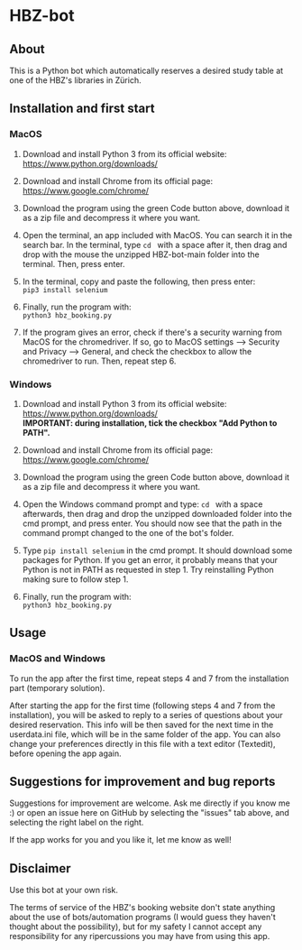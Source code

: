# HBZ-bot
## About
This is a Python bot which automatically reserves a desired study table at one of the HBZ's libraries in Zürich.

## Installation and first start
### MacOS
1. Download and install Python 3 from its official website:  
https://www.python.org/downloads/

2. Download and install Chrome from its official page:  
https://www.google.com/chrome/

3. Download the program using the green Code button above, download it as a zip file and decompress it where you want.

4. Open the terminal, an app included with MacOS. You can search it in the search bar. In the terminal, type `cd ` with a space after it, then drag and drop with the mouse the unzipped HBZ-bot-main folder into the terminal. Then, press enter. 

5. In the terminal, copy and paste the following, then press enter:  
`pip3 install selenium`

6. Finally, run the program with:  
`python3 hbz_booking.py`

7. If the program gives an error, check if there's a security warning from MacOS for the chromedriver. If so, go to MacOS settings --> Security and Privacy --> General, and check the checkbox to allow the chromedriver to run. Then, repeat step 6.

### Windows
1. Download and install Python 3 from its official website:  
https://www.python.org/downloads/  
**IMPORTANT: during installation, tick the checkbox "Add Python to PATH".**

2. Download and install Chrome from its official page:  
https://www.google.com/chrome/

3. Download the program using the green Code button above, download it as a zip file and decompress it where you want.

4. Open the Windows command prompt and type:
`cd ` with a space afterwards, then drag and drop the unzipped downloaded folder into the cmd prompt, and press enter. You should now see that the path in the command prompt changed to the one of the bot's folder.

5. Type `pip install selenium` in the cmd prompt. It should download some packages for Python. If you get an error, it probably means that your Python is not in PATH as requested in step 1. Try reinstalling Python making sure to follow step 1.

6. Finally, run the program with:  
`python3 hbz_booking.py`

## Usage
### MacOS and Windows
To run the app after the first time, repeat steps 4 and 7 from the installation part (temporary solution).

After starting the app for the first time (following steps 4 and 7 from the installation), you will be asked to reply to a series of questions about your desired reservation. This info will be then saved for the next time in the userdata.ini file, which will be in the same folder of the app. You can also change your preferences directly in this file with a text editor (Textedit), before opening the app again.

## Suggestions for improvement and bug reports

Suggestions for improvement are welcome. Ask me directly if you know me :) or open an issue here on GitHub by selecting the "issues" tab above, and selecting the right label on the right.

If the app works for you and you like it, let me know as well!

## Disclaimer
Use this bot at your own risk.

The terms of service of the HBZ's booking website don't state anything about the use of bots/automation programs (I would guess they haven't thought about the possibility), but for my safety I cannot accept any responsibility for any ripercussions you may have from using this app.
